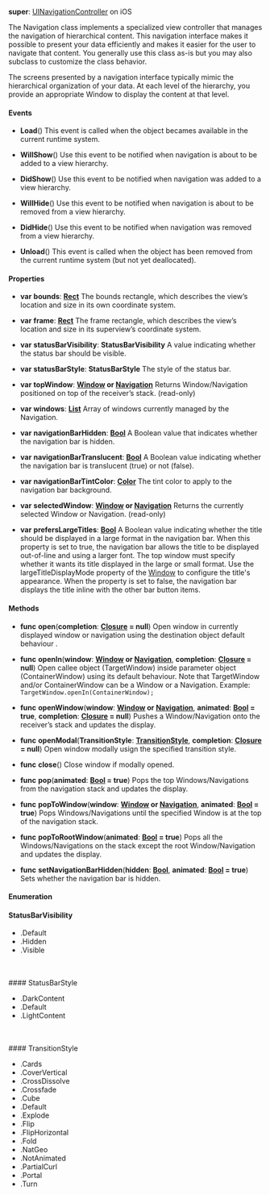 **super**: [UINavigationController](UINavigationController.md) on iOS

The Navigation class implements a specialized view controller that manages the navigation of hierarchical content. This navigation interface makes it possible to present your data efficiently and makes it easier for the user to navigate that content. You generally use this class as-is but you may also subclass to customize the class behavior.

The screens presented by a navigation interface typically mimic the hierarchical organization of your data. At each level of the hierarchy, you provide an appropriate Window to display the content at that level.

#### Events

* **Load**()
This event is called when the object becames available in the current runtime system.

* **WillShow**()
Use this event to be notified when navigation is about to be added to a view hierarchy.

* **DidShow**()
Use this event to be notified when navigation was added to a view hierarchy.

* **WillHide**()
Use this event to be notified when navigation is about to be removed from a view hierarchy.

* **DidHide**()
Use this event to be notified when navigation was removed from a view hierarchy.

* **Unload**()
This event is called when the object has been removed from the current runtime system (but not yet deallocated).



#### Properties

* **var** **bounds**: **[Rect](rect.md)**
The bounds rectangle, which describes the view’s location and size in its own coordinate system.

* **var** **frame**: **[Rect](rect.md)**
The frame rectangle, which describes the view’s location and size in its superview’s coordinate system.

* **var** **statusBarVisibility**: **StatusBarVisibility**
A value indicating whether the status bar should be visible.

* **var** **statusBarStyle**: **StatusBarStyle**
The style of the status bar.

* **var** **topWindow**: **[Window](window.md) or [Navigation](navigation.md)**
Returns Window/Navigation positioned on top of the receiver’s stack. \(read-only\)

* **var** **windows**: **[List](../gravity/lists.md)**
Array of windows currently managed by the Navigation.

* **var** **navigationBarHidden**: **[Bool](../gravity/types.md)**
A Boolean value that indicates whether the navigation bar is hidden.

* **var** **navigationBarTranslucent**: **[Bool](../gravity/types.md)**
A Boolean value indicating whether the navigation bar is translucent (true) or not (false).

* **var** **navigationBarTintColor**: **[Color](color.md)**
The tint color to apply to the navigation bar background.

* **var** **selectedWindow**: **[Window](window.md) or [Navigation](navigation.md)**
Returns the currently selected Window or Navigation. \(read-only\)

* **var** **prefersLargeTitles**: **[Bool](../gravity/types.md)**
A Boolean value indicating whether the title should be displayed in a large format in the navigation bar. When this property is set to true, the navigation bar allows the title to be displayed out-of-line and using a larger font. The top window must specify whether it wants its title displayed in the large or small format. Use the largeTitleDisplayMode property of the <a href="Window.html">Window</a> to configure the title's appearance. When the property is set to false, the navigation bar displays the title inline with the other bar button items.



#### Methods

* **func** **open**(**completion**: <strong>[Closure](../gravity/closures.md) = null</strong>)
Open window in currently displayed window or navigation using the destination object default behaviour .

* **func** **openIn**(**window**: <strong>[Window](window.md) or [Navigation](navigation.md)</strong>, **completion**: <strong>[Closure](../gravity/closures.md) = null</strong>)
Open callee object (TargetWindow) inside parameter object (ContainerWindow) using its default behaviour. Note that TargetWindow and/or ContainerWindow can be a Window or a Navigation. Example: <code class="swift">TargetWindow.openIn(ContainerWindow);</code>

* **func** **openWindow**(**window**: <strong>[Window](window.md) or [Navigation](navigation.md)</strong>, **animated**: <strong>[Bool](../gravity/types.md) = true</strong>, **completion**: <strong>[Closure](../gravity/closures.md) = null</strong>)
Pushes a Window/Navigation onto the receiver’s stack and updates the display.

* **func** **openModal**(**TransitionStyle**: <strong><a href="#_enum_TransitionStyle">TransitionStyle</a></strong>, **completion**: <strong>[Closure](../gravity/closures.md) = null</strong>)
Open window modally usign the specified transition style.

* **func** **close**()
Close window if modally opened.

* **func** **pop**(**animated**: <strong>[Bool](../gravity/types.md) = true</strong>)
Pops the top Windows/Navigations from the navigation stack and updates the display.

* **func** **popToWindow**(**window**: <strong>[Window](window.md) or [Navigation](navigation.md)</strong>, **animated**: <strong>[Bool](../gravity/types.md) = true</strong>)
Pops Windows/Navigations until the specified Window is at the top of the navigation stack.

* **func** **popToRootWindow**(**animated**: <strong>[Bool](../gravity/types.md) = true</strong>)
Pops all the Windows/Navigations on the stack except the root Window/Navigation and updates the display.

* **func** **setNavigationBarHidden**(**hidden**: <strong>[Bool](../gravity/types.md)</strong>, **animated**: <strong>[Bool](../gravity/types.md) = true</strong>)
Sets whether the navigation bar is hidden.





#### Enumeration

#### StatusBarVisibility
 * .Default
 * .Hidden
 * .Visible

<br><br>#### StatusBarStyle
 * .DarkContent
 * .Default
 * .LightContent

<br><br>#### TransitionStyle
 * .Cards
 * .CoverVertical
 * .CrossDissolve
 * .Crossfade
 * .Cube
 * .Default
 * .Explode
 * .Flip
 * .FlipHorizontal
 * .Fold
 * .NatGeo
 * .NotAnimated
 * .PartialCurl
 * .Portal
 * .Turn

<br><br>

